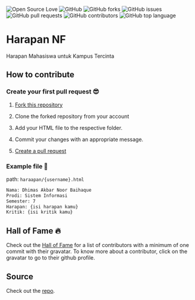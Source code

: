 ![Open Source Love](https://img.shields.io/badge/Open%20Source-%E2%9D%A4-red.svg)
![GitHub](https://img.shields.io/github/license/abraincode/harapan-nf.svg)
![GitHub forks](https://img.shields.io/github/forks/abraincode/harapan-nf.svg)
![GitHub issues](https://img.shields.io/github/issues/abraincode/harapan-nf.svg)
![GitHub pull requests](https://img.shields.io/github/issues-pr/abraincode/harapan-nf.svg)
![GitHub contributors](https://img.shields.io/github/contributors/abraincode/harapan-nf.svg)
![GitHub top language](https://img.shields.io/github/languages/top/abraincode/harapan-nf.svg)

# Harapan NF

Harapan Mahasiswa untuk Kampus Tercinta

## How to contribute 

### Create your first pull request :sunglasses:

1. [Fork this repository](https://help.github.com/articles/fork-a-repo/)

2. Clone the forked repository from your account

3. Add your HTML file to the respective folder.

4. Commit your changes with an appropriate message.

5. [Create a pull request](https://github.com/abraincode/harapan-nf/pulls)

### Example file 🎃
path: `haraapan/{username}.html`
```html
Nama: Dhimas Akbar Noor Baihaque
Prodi: Sistem Informasi
Semester: 7
Harapan: {isi harapan kamu}
Kritik: {isi kritik kamu}
```

## Hall of Fame :fire:

Check out the [Hall of Fame](https://abraincode.github.io/harapan-nf/Contributors) for a list of contributors with a minimum of one commit with their gravatar. To know more about a contributor, click on the gravatar to go to their github profile.

## Source

Check out the [repo](https://github.com/Showndarya/Hacktoberfest).
